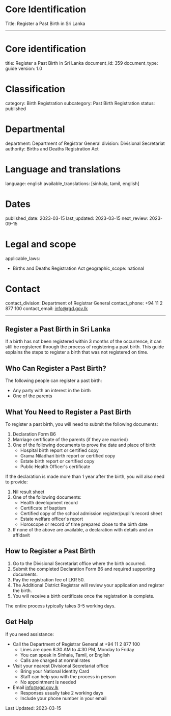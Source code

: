 # Core Identification
Title: Register a Past Birth in Sri Lanka

---
# Core identification
title: Register a Past Birth in Sri Lanka
document_id: 359
document_type: guide
version: 1.0

# Classification
category: Birth Registration
subcategory: Past Birth Registration
status: published

# Departmental
department: Department of Registrar General
division: Divisional Secretariat
authority: Births and Deaths Registration Act

# Language and translations
language: english
available_translations: [sinhala, tamil, english]

# Dates
published_date: 2023-03-15
last_updated: 2023-03-15
next_review: 2023-09-15

# Legal and scope
applicable_laws:
 - Births and Deaths Registration Act
geographic_scope: national

# Contact
contact_division: Department of Registrar General
contact_phone: +94 11 2 877 100
contact_email: info@rgd.gov.lk

---

## Register a Past Birth in Sri Lanka

If a birth has not been registered within 3 months of the occurrence, it can still be registered through the process of registering a past birth. This guide explains the steps to register a birth that was not registered on time.

## Who Can Register a Past Birth?

The following people can register a past birth:

- Any party with an interest in the birth
- One of the parents

## What You Need to Register a Past Birth

To register a past birth, you will need to submit the following documents:

1. Declaration Form B6 
2. Marriage certificate of the parents (if they are married)
3. One of the following documents to prove the date and place of birth:
   - Hospital birth report or certified copy
   - Grama Niladhari birth report or certified copy
   - Estate birth report or certified copy
   - Public Health Officer's certificate

If the declaration is made more than 1 year after the birth, you will also need to provide:

1. Nil result sheet
2. One of the following documents:
   - Health development record
   - Certificate of baptism
   - Certified copy of the school admission register/pupil's record sheet
   - Estate welfare officer's report
   - Horoscope or record of time prepared close to the birth date
3. If none of the above are available, a declaration with details and an affidavit

## How to Register a Past Birth

1. Go to the Divisional Secretariat office where the birth occurred.
2. Submit the completed Declaration Form B6 and required supporting documents.
3. Pay the registration fee of LKR 50.
4. The Additional District Registrar will review your application and register the birth.
5. You will receive a birth certificate once the registration is complete.

The entire process typically takes 3-5 working days.

## Get Help

If you need assistance:

- Call the Department of Registrar General at +94 11 2 877 100
  - Lines are open 8:30 AM to 4:30 PM, Monday to Friday
  - You can speak in Sinhala, Tamil, or English
  - Calls are charged at normal rates
- Visit your nearest Divisional Secretariat office
  - Bring your National Identity Card
  - Staff can help you with the process in person
  - No appointment is needed
- Email info@rgd.gov.lk
  - Responses usually take 2 working days
  - Include your phone number in your email

Last Updated: 2023-03-15
